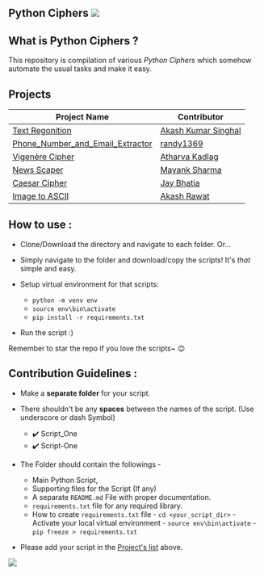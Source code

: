 ## Python Ciphers   [![](https://img.shields.io/badge/Python-v3.7%7Cv3.8%7Cv3.9%20-red)](https://www.python.org/downloads/release/python-370/)

## What is Python Ciphers ?
This repository is compilation of various *Python Ciphers* which somehow automate the usual tasks and make it easy.

## Projects

|Project Name | Contributor|
|--|--|
|[Text Regonition](https://github.com/akashksinghal/Python_Ciphers/tree/master/Text-Regonition)| [Akash Kumar Singhal](https://github.com/akashksinghal)|
|[Phone_Number_and_Email_Extractor](https://github.com/MayankGeek/Python_Ciphers/tree/master/phn_num_and_email_extractor) | [randy1369](https://github.com/randy1369)|
|[Vigenère Cipher](https://github.com/akashksinghal/Python_Ciphers/tree/master/Vigenère-Cipher)| [Atharva Kadlag](https://github.com/atharvakadlag)|
|[News Scaper](https://github.com/MayankGeek/Python_Ciphers/tree/master/News_Scraper)| [Mayank Sharma](https://github.com/MayankGeek)|
|[Caesar Cipher](https://github.com/akashksinghal/Python_Ciphers/tree/master/caesar-cipher)| [Jay Bhatia](https://github.com/jaybhatia55)|
|[Image to ASCII](https://github.com/Akash667/Python_Ciphers/tree/master/Image_to_ASCII)| [Akash Rawat](https://github.com/Akash667)|


## How to use :

- Clone/Download the directory and navigate to each folder. Or...
- Simply navigate to the folder and download/copy the scripts! It's *that* simple and easy.
- Setup virtual environment for that scripts:
    - `python -m venv env`
    - `source env\bin\activate`
    - `pip install -r requirements.txt`

- Run the script :)

Remember to star the repo if you love the scripts~ :wink:

## Contribution Guidelines :
- Make a **separate folder** for your script.
- There shouldn't be any **spaces** between the names of the script. (Use underscore or dash Symbol)
	- :heavy_check_mark: Script_One
	- :heavy_check_mark: Script-One

- The Folder should contain the followings -
	- Main Python Script,
	- Supporting files for the Script (If any)
	-  A separate `README.md` File with proper documentation.
    - `requirements.txt` file for any required library.
    - How to create `requirements.txt` file
            - `cd <your_script_dir>`
            - Activate your local virtual environment
                - `source env\bin\activate`
            - `pip freeze > requirements.txt`

- Please add your script in the [Project's list](https://github.com/akashksinghal/Python_Ciphers#Projects) above.

[![](https://img.shields.io/badge/Made%20With%20❤️%20By-@akashksinghal%20and%20@akshat80-red)](https://github.com/akashksinghal/Python_Ciphers)